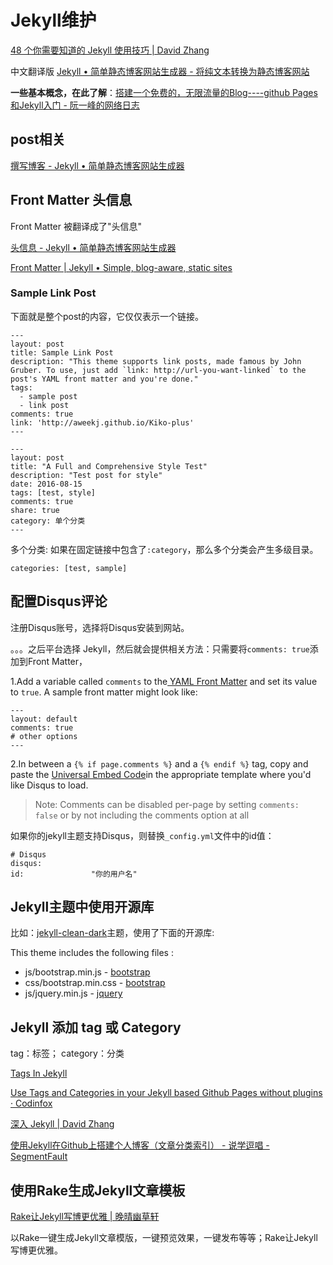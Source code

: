 # Jekyll维护

[48 个你需要知道的 Jekyll 使用技巧 | David Zhang](https://crispgm.com/page/48-tips-for-jekyll-you-should-know.html "48 个你需要知道的 Jekyll 使用技巧 | David Zhang")  


中文翻译版 [Jekyll • 简单静态博客网站生成器 - 将纯文本转换为静态博客网站](http://jekyllcn.com/ "Jekyll • 简单静态博客网站生成器 - 将纯文本转换为静态博客网站")  

**一些基本概念，在此了解**：[搭建一个免费的，无限流量的Blog----github Pages和Jekyll入门 - 阮一峰的网络日志](http://www.ruanyifeng.com/blog/2012/08/blogging_with_jekyll.html "搭建一个免费的，无限流量的Blog----github Pages和Jekyll入门 - 阮一峰的网络日志")   


## post相关



[撰写博客 - Jekyll • 简单静态博客网站生成器](http://jekyllcn.com/docs/posts/ "撰写博客 - Jekyll • 简单静态博客网站生成器")

## Front Matter 头信息
Front Matter 被翻译成了"头信息"  

[头信息 - Jekyll • 简单静态博客网站生成器](http://jekyllcn.com/docs/frontmatter/ "头信息 - Jekyll • 简单静态博客网站生成器")    

[Front Matter | Jekyll • Simple, blog-aware, static sites](http://jekyllrb.com/docs/frontmatter/ "Front Matter | Jekyll • Simple, blog-aware, static sites")


### Sample Link Post

下面就是整个post的内容，它仅仅表示一个链接。

```
---
layout: post
title: Sample Link Post
description: "This theme supports link posts, made famous by John Gruber. To use, just add `link: http://url-you-want-linked` to the post's YAML front matter and you're done."
tags:
  - sample post
  - link post
comments: true
link: 'http://aweekj.github.io/Kiko-plus'
---
```



```
---
layout: post
title: "A Full and Comprehensive Style Test"
description: "Test post for style"
date: 2016-08-15
tags: [test, style]
comments: true
share: true
category: 单个分类
---
```

多个分类: 如果在固定链接中包含了`:category`，那么多个分类会产生多级目录。

```
categories: [test, sample]
```



## 配置Disqus评论

注册Disqus账号，选择将Disqus安装到网站。

。。。之后平台选择 Jekyll，然后就会提供相关方法：只需要将`comments: true`添加到Front Matter，

1.Add a variable called `comments` to the[ YAML Front Matter](http://jekyllrb.com/docs/frontmatter/) and set its value to `true`. A sample front matter might look like:

```
---
layout: default
comments: true
# other options
---
```



2.In between a `{% if page.comments %}` and a `{% endif %}` tag, copy and paste the [Universal Embed Code](https://fandean.disqus.com/admin/install/platforms/universalcode)in the appropriate template where you'd like Disqus to load.

> Note: Comments can be disabled per-page by setting `comments: false` or by not including the comments option at all

如果你的jekyll主题支持Disqus，则替换`_config.yml`文件中的id值：

```
# Disqus
disqus:
id:               "你的用户名"
```



## Jekyll主题中使用开源库


比如：[jekyll-clean-dark](https://github.com/streetturtle/jekyll-clean-dark "streetturtle/jekyll-clean-dark: Dark clean theme for jekyll")主题，使用了下面的开源库:

This theme includes the following files :

- js/bootstrap.min.js - [bootstrap](http://getbootstrap.com/)
- css/bootstrap.min.css - [bootstrap](http://getbootstrap.com/)
- js/jquery.min.js - [jquery](https://jquery.com/)



## Jekyll 添加 tag 或 Category

tag：标签； category：分类


[Tags In Jekyll](http://charliepark.org/tags-in-jekyll/ "Tags In Jekyll")


[Use Tags and Categories in your Jekyll based Github Pages without plugins · Codinfox](https://codinfox.github.io/dev/2015/03/06/use-tags-and-categories-in-your-jekyll-based-github-pages/ "Use Tags and Categories in your Jekyll based Github Pages without plugins · Codinfox")


[深入 Jekyll | David Zhang](https://crispgm.com/page/dive-into-jekyll.html "深入 Jekyll | David Zhang")


[使用Jekyll在Github上搭建个人博客（文章分类索引） - 说学逗唱 - SegmentFault](https://segmentfault.com/a/1190000000406017 "使用Jekyll在Github上搭建个人博客（文章分类索引） - 说学逗唱 - SegmentFault")




## 使用Rake生成Jekyll文章模板


[Rake让Jekyll写博更优雅 | 晚晴幽草轩](http://jeffjade.com/2016/03/26/2016-03-26-rakefile-for-jekyll/ "Rake让Jekyll写博更优雅 | 晚晴幽草轩")


以Rake一键生成Jekyll文章模版，一键预览效果，一键发布等等；Rake让Jekyll写博更优雅。




